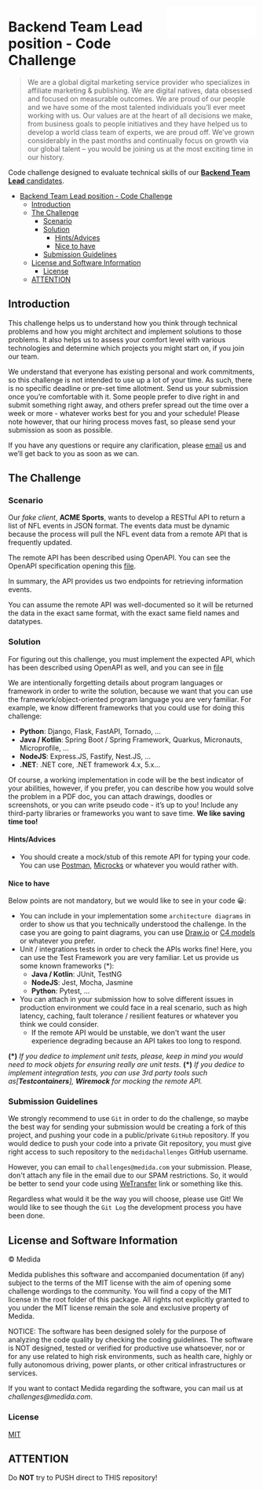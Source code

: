 <a href="https://www.medida.com/"><img src=".github/medida-logo.svg" width="180px" align="right" /></a>

# Backend Team Lead position - Code Challenge

> We are a global digital marketing service provider who specializes in affiliate marketing & publishing. We are digital natives, data obsessed and focused on measurable outcomes. We are proud of our people and we have some of the most talented individuals you’ll ever meet working with us. Our values are at the heart of all decisions we make, from business goals to people initiatives and they have helped us to develop a world class team of experts, we are proud off. We’ve grown considerably in the past months and continually focus on growth via our global talent – you would be joining us at the most exciting time in our history.

Code challenge designed to evaluate technical skills of our [**Backend Team Lead** candidates](https://medida.breezy.hr/p/55df6c2fba1b01-backend-team-lead).

- [Backend Team Lead position - Code Challenge](#backend-team-lead-position---code-challenge)
  - [Introduction](#introduction)
  - [The Challenge](#the-challenge)
    - [Scenario](#scenario)
    - [Solution](#solution)
      - [Hints/Advices](#hintsadvices)
      - [Nice to have](#nice-to-have)
    - [Submission Guidelines](#submission-guidelines)
  - [License and Software Information](#license-and-software-information)
    - [License](#license)
  - [ATTENTION](#attention)

## Introduction

This challenge helps us to understand how you think through technical problems and how you might architect and implement solutions to those problems. It also helps us to assess your comfort level with various technologies and determine which projects you might start on, if you join our team.

We understand that everyone has existing personal and work commitments, so this challenge is not intended to use up a lot of your time. As such, there is no specific deadline or pre-set time allotment. Send us your submission once you’re comfortable with it. Some people prefer to dive right in and submit something right away, and others prefer spread out the time over a week or more - whatever works best for you and your schedule! Please note however, that our hiring process moves fast, so please send your submission as soon as possible.

If you have any questions or require any clarification, please [email](mailto:challenges@medida.com) us and we’ll get back to you as soon as we can.

## The Challenge

### Scenario

Our *fake client*, **ACME Sports**, wants to develop a RESTful API to return a list of NFL events in JSON format. The events data must be dynamic because the process will pull the NFL event data from a remote API that is frequently updated.

The remote API has been described using OpenAPI. You can see the OpenAPI specification opening this [file](./docs/apispecs/3rd-party-api/openapi.yaml).

In summary, the API provides us two endpoints for retrieving information events.

You can assume the remote API was well-documented so it will be returned the data in the exact same format, with the exact same field names and datatypes.

### Solution

For figuring out this challenge, you must implement the expected API, which has been described using OpenAPI as well, and you can see in [file](./docs/apispecs/challenge-api/openapi.yaml)

We are intentionally forgetting details about program languages or framework in order to write the solution, because we want that you can use the framework/object-oriented program language you are very familiar. For example, we know different frameworks that you could use for doing this challenge:

- **Python**: Django, Flask, FastAPI, Tornado, …
- **Java / Kotlin**: Spring Boot / Spring Framework, Quarkus, Micronauts, Microprofile, …
- **NodeJS**: Express.JS, Fastify, Nest.JS, …
- **.NET**: .NET core, .NET framework 4.x, 5.x…

Of course, a working implementation in code will be the best indicator of your abilities, however, if you prefer, you can describe how you would solve the problem in a PDF doc, you can attach drawings, doodles or screenshots, or you can write pseudo code - it’s up to you! Include any third-party libraries or frameworks you want to save time. **We like saving time too!**

#### Hints/Advices

- You should create a mock/stub of this remote API for typing your code. You can use [Postman](https://www.postman.com/), [Microcks](https://microcks.io/) or whatever you would rather with.

#### Nice to have

Below points are not mandatory, but we would like to see in your code 😀:

- You can include in your implementation some `architecture diagrams` in order to show us that you technically understood the challenge. In the case you are going to paint diagrams, you can use [Draw.io](https://drawio-app.com/use-draw-io-offline/) or [C4 models](https://c4model.com/) or whatever you prefer.
- Unit / integrations tests in order to check the APIs works fine! Here, you can use the Test Framework you are very familiar. Let us provide us some known frameworks (*):
  - **Java / Kotlin**: JUnit, TestNG
  - **NodeJS**: Jest, Mocha, Jasmine
  - **Python**: Pytest, …
- You can attach in your submission how to solve different issues in production environment we could face in a real scenario, such as high latency, caching, fault tolerance / resilient features or whatever you think we could consider.
  - If the remote API would be unstable, we don't want the user experience degrading because an API takes too long to respond.

**(*)** *If you dedice to implement unit tests, please, keep in mind you would need to mock objets for ensuring really are unit tests.*
**(*)** *If you dedice to implement integration tests, you can use 3rd party tools such as[**Testcontainers**], **Wiremock** for mocking the remote API.*

### Submission Guidelines

We strongly recommend to use `Git` in order to do the challenge, so maybe the best way for sending your submission would be creating a fork of this project, and pushing your code in a public/private `GitHub` repository. If you would dedice to push your code into a private Git repository, you must give right access to such repository to the `medidachallenges` GitHub username.

However, you can email to `challenges@medida.com` your submission. Please, don't attach any file in the email due to our SPAM restrictions. So, it would be better to send your code using [WeTransfer](https://wetransfer.com/) link or something like this.

Regardless what would it be the way you will choose, please use Git! We would like to see though the `Git Log` the development process you have been done.

## License and Software Information

© Medida

Medida publishes this software and accompanied documentation (if any) subject to the terms of the MIT license with the aim of opening some challenge wordings to the community. You will find a copy of the MIT license in the root folder of this package. All rights not explicitly granted to you under the MIT license remain the sole and exclusive property of Medida.

NOTICE: The software has been designed solely for the purpose of analyzing the code quality by checking the coding guidelines. The software is NOT designed, tested or verified for productive use whatsoever, nor or for any use related to high risk environments, such as health care, highly or fully autonomous driving, power plants, or other critical infrastructures or services.

If you want to contact Medida regarding the software, you can mail us at _challenges@medida.com_.

### License

[MIT](./LICENSE)

## ATTENTION
Do **NOT** try to PUSH direct to THIS repository!
